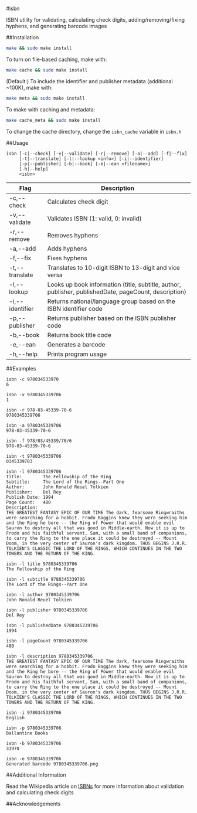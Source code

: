 #isbn

ISBN utility for validating, calculating check digits, adding/removing/fixing hyphens, and generating barcode images

##Installation

```bash
make && sudo make install
```

To turn on file-based caching, make with:

```bash
make cache && sudo make install
```

(Default:) To include the identifier and publisher metadata (additional ~100K), make with:

```bash
make meta && sudo make install
```

To make with caching and metadata:

```bash
make cache_meta && sudo make install
```

To change the cache directory, change the `isbn_cache` variable in `isbn.h`

##Usage

```
isbn [-c|--check] [-v|--validate] [-r|--remove] [-a|--add] [-f|--fix]
     [-t|--translate] [-l|--lookup <info>] [-i|--identifier]
     [-p|--publisher] [-b|--book] [-e|--ean <filename>]
     [-h|--help]
     <isbn>
```

| Flag                | Description                                                                                           |
| ------------------- | ----------------------------------------------------------------------------------------------------- |
| -c,--check          | Calculates check digit                                                                                |
| -v,--validate       | Validates ISBN (1: valid, 0: invalid)                                                                 |
| -r,--remove         | Removes hyphens                                                                                       |
| -a,--add            | Adds hyphens                                                                                          |
| -f,--fix            | Fixes hyphens                                                                                         |
| -t,--translate      | Translates to 10-digit ISBN to 13-digit and vice versa                                                |
| -l,--lookup <info>  | Looks up book information (title, subtitle, author, publisher, publishedDate, pageCount, description) |
| -i,--identifier     | Returns national/language group based on the ISBN identifier code                                     |
| -p,--publisher      | Returns publisher based on the ISBN publisher code                                                    |
| -b,--book           | Returns book title code                                                                               |
| -e,--ean <filename> | Generates a barcode                                                                                   |
| -h,--help           | Prints program usage                                                                                  |

##Examples

```
isbn -c 978034533970
6

isbn -v 9780345339706
1

isbn -r 978-03-45339-70-6
9780345339706

isbn -a 9780345339706
978-03-45339-70-6

isbn -f 978/03/45339/70/6
978-03-45339-70-6

isbn -t 9780345339706
0345339703

isbn -l 9780345339706
Title:        The Fellowship of the Ring
Subtitle:     The Lord of the Rings--Part One
Author:       John Ronald Reuel Tolkien
Publisher:    Del Rey
Publish Date: 1994
Page Count:   480
Description:
THE GREATEST FANTASY EPIC OF OUR TIME The dark, fearsome Ringwraiths were searching for a hobbit. Frodo Baggins knew they were seeking him and the Ring he bore -- the Ring of Power that would enable evil Sauron to destroy all that was good in Middle-earth. Now it is up to Frodo and his faithful servant, Sam, with a small band of companions, to carry the Ring to the one place it could be destroyed -- Mount Doom, in the very center of Sauron's dark kingdom. THUS BEGINS J.R.R. TOLKIEN'S CLASSIC THE LORD OF THE RINGS, WHICH CONTINUES IN THE TWO TOWERS AND THE RETURN OF THE KING.

isbn -l title 9780345339706
The Fellowship of the Ring

isbn -l subtitle 9780345339706
The Lord of the Rings--Part One

isbn -l author 9780345339706
John Ronald Reuel Tolkien

isbn -l publisher 9780345339706
Del Rey

isbn -l publishedDate 9780345339706
1994

isbn -l pageCount 9780345339706
480

isbn -l description 9780345339706
THE GREATEST FANTASY EPIC OF OUR TIME The dark, fearsome Ringwraiths were searching for a hobbit. Frodo Baggins knew they were seeking him and the Ring he bore -- the Ring of Power that would enable evil Sauron to destroy all that was good in Middle-earth. Now it is up to Frodo and his faithful servant, Sam, with a small band of companions, to carry the Ring to the one place it could be destroyed -- Mount Doom, in the very center of Sauron's dark kingdom. THUS BEGINS J.R.R. TOLKIEN'S CLASSIC THE LORD OF THE RINGS, WHICH CONTINUES IN THE TWO TOWERS AND THE RETURN OF THE KING.

isbn -i 9780345339706
English

isbn -p 9780345339706
Ballantine Books

isbn -b 9780345339706
33970

isbn -e 9780345339706
Generated barcode 9780345339706.png
```

##Additional Information

Read the Wikipedia article on [ISBNs](http://en.wikipedia.org/wiki/International_Standard_Book_Number) for more information about validation and calculating check digits

##Acknowledgements

